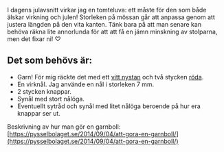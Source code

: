 I dagens julavsnitt virkar jag en tomteluva: ett måste för den som både älskar virkning och julen! Storleken på mössan går att anpassa genom att justera längden på den vita kanten. Tänk bara på att man senare kan behöva räkna lite annorlunda för att att få en jämn minskning av stolparna, men det fixar ni! ♡

## Det som behövs är:

- Garn! För mig räckte det med ett [vitt nystan](https://www.adlibris.com/se/produkt/snow-eskimo-ullgarn-50-g-drops-23372188?article=P23372207) och två stycken [röda](https://www.adlibris.com/se/produkt/snow-eskimo-ullgarn-50-g-drops-23372188?article=P23372234).
- En virknål. Jag använde en nål i storleken 7 mm.
- 2 stycken knappar.
- Synål med stort nålöga.
- Eventuellt sytråd och synål med litet nålöga beroende på hur era knappar ser ut.

Beskrivning av hur man gör en garnboll: [https://pysselbolaget.se/2014/09/04/att-gora-en-garnboll/](https://pysselbolaget.se/2014/09/04/att-gora-en-garnboll/)

